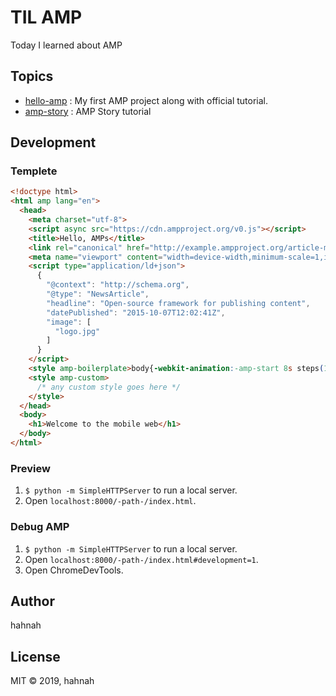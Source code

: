 # TIL AMP

Today I learned about AMP

## Topics

+ [hello-amp](https://github.com/hahnah/til-amp/tree/master/hello-amp) : My first AMP project along with official tutorial.
+ [amp-story](https://github.com/hahnah/til-amp/tree/master/amp-story) : AMP Story tutorial

## Development

### Templete

```html
<!doctype html>
<html amp lang="en">
  <head>
    <meta charset="utf-8">
    <script async src="https://cdn.ampproject.org/v0.js"></script>
    <title>Hello, AMPs</title>
    <link rel="canonical" href="http://example.ampproject.org/article-metadata.html">
    <meta name="viewport" content="width=device-width,minimum-scale=1,initial-scale=1">
    <script type="application/ld+json">
      {
        "@context": "http://schema.org",
        "@type": "NewsArticle",
        "headline": "Open-source framework for publishing content",
        "datePublished": "2015-10-07T12:02:41Z",
        "image": [
          "logo.jpg"
        ]
      }
    </script>
    <style amp-boilerplate>body{-webkit-animation:-amp-start 8s steps(1,end) 0s 1 normal both;-moz-animation:-amp-start 8s steps(1,end) 0s 1 normal both;-ms-animation:-amp-start 8s steps(1,end) 0s 1 normal both;animation:-amp-start 8s steps(1,end) 0s 1 normal both}@-webkit-keyframes -amp-start{from{visibility:hidden}to{visibility:visible}}@-moz-keyframes -amp-start{from{visibility:hidden}to{visibility:visible}}@-ms-keyframes -amp-start{from{visibility:hidden}to{visibility:visible}}@-o-keyframes -amp-start{from{visibility:hidden}to{visibility:visible}}@keyframes -amp-start{from{visibility:hidden}to{visibility:visible}}</style><noscript><style amp-boilerplate>body{-webkit-animation:none;-moz-animation:none;-ms-animation:none;animation:none}</style></noscript>
    <style amp-custom>
      /* any custom style goes here */
    </style>
  </head>
  <body>
    <h1>Welcome to the mobile web</h1>
  </body>
</html>
```

### Preview

1. `$ python -m SimpleHTTPServer` to run a local server.
2. Open `localhost:8000/-path-/index.html`.  

### Debug AMP

1. `$ python -m SimpleHTTPServer` to run a local server.
2. Open `localhost:8000/-path-/index.html#development=1`.
3. Open ChromeDevTools.

## Author

hahnah

## License

MIT &copy; 2019, hahnah